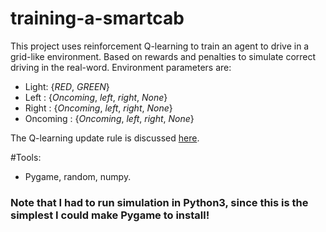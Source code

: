 # training-a-smartcab

This project uses reinforcement Q-learning to train an agent to drive in a grid-like environment. 
Based on rewards and penalties to simulate correct driving in the real-word. Environment parameters are:

+ Light: {*RED*, *GREEN*}
+ Left : {*Oncoming*, *left*, *right*, *None*}
+ Right : {*Oncoming*, *left*, *right*, *None*}
+ Oncoming : {*Oncoming*, *left*, *right*, *None*}

The Q-learning update rule is discussed [here](http://www.cs.rutgers.edu/~mlittman/courses/cps271/lect-16/node16.html).

#Tools:

+ Pygame, random, numpy.


### Note that I had to run simulation in Python3, since this is the simplest I could make Pygame to install!

